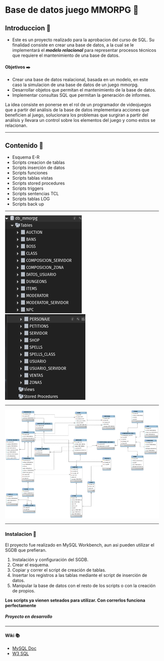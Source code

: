 # Base de datos juego MMORPG  :floppy_disk:


## Introduccion :book:

-  Este es un proyecto realizado para la aprobacion del curso de SQL. Su finalidad consiste en crear una base de datos, a la cual se le implementará el ***modelo relacional*** para representar procesos técnicos que requiere el mantenimiento de una base de datos.

#### Objetivos :black_nib:
-  Crear una base de datos realacional, basada en un modelo, en este caso la simulacion de una base de datos de un juego mmorpg.
- Desarrollar objetos que permitan el mantenimiento de la base de datos.
- Implementar consultas SQL que permitan la generación de informes.


La idea consiste en ponerse en el rol de un programador de videojuegos que a partir del análisis de la base de datos implementara acciones que beneficien al juego, solucionara los problemas que surgiran a partir del análisis y llevara un control sobre los elementos del juego y como estos se relacionan.

------------

## Contenido :page_facing_up:
- Esquema E-R
- Scripts creacion de tablas
- Scripts inserción de datos
- Scripts funciones
- Scripts tablas vistas
- Scripts stored procedures
- Scripts triggers
- Scripts sentencias TCL
- Scripts tablas LOG
- Scripts back up

------------


![Tablas SQL](https://raw.githubusercontent.com/Gabriel-113/SQL/master/Tablas1.png) ![Tablas SQL](https://raw.githubusercontent.com/Gabriel-113/SQL/master/Tablas2.png)

------------


![Esquema E-R](https://raw.githubusercontent.com/Gabriel-113/SQL/master/Diagrama%20ERR%20-%20bd_mmorpg.png)

------------

### Instalacion :wrench:
El proyecto fue realizado en MySQL Workbench, aun asi pueden utilizar el SGDB que prefieran.
1. Instalación y configuración del SGDB.
2. Crear el esquema.
3. Copiar y correr el script de creación de tablas.
4. Insertar los registros a las tablas mediante el script de inserción de datos.
5. Manipular la base de datos con el resto de los scripts o con la creación de propios.

**Los scripts ya vienen seteados para utilizar. Con correrlos funciona perfectamente**

##### *Proyecto en desarrollo*

------------

#### Wiki :books:
- [MySQL Doc](https://dev.mysql.com/doc/ "MySQL Doc")
- [W3 SQL](https://www.w3schools.com/sql/ "W3 SQL")
